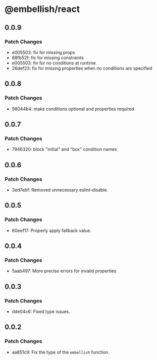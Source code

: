# @embellish/react

## 0.0.9

### Patch Changes

- e005503: fix for missing props
- 88fb52f: fix for missing constraints
- e005503: fix for no conditions at runtime
- 26def23: fix for missing properties when no conditions are specified

## 0.0.8

### Patch Changes

- 98044b4: make conditions optional and properties required

## 0.0.7

### Patch Changes

- 7946320: block "initial" and "box" condition names

## 0.0.6

### Patch Changes

- 3ed7ebf: Removed unnecessary eslint-disable.

## 0.0.5

### Patch Changes

- 60eef17: Properly apply fallback value.

## 0.0.4

### Patch Changes

- 5aab497: More precise errors for invalid properties

## 0.0.3

### Patch Changes

- dde04c6: Fixed type issues.

## 0.0.2

### Patch Changes

- aa851c9: Fix the type of the `embellish` function.
